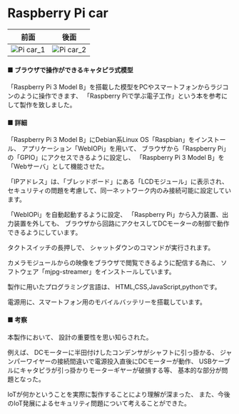 # Raspberry Pi car
|前面|後面|
|---|---|
|![Pi car_1](https://github.com/17oa03/works/blob/master/%E9%9B%BB%E6%B0%97%E5%B7%A5%E4%BD%9C/Raspberry%20Pi%20Car/img/Pi%20car_1.jpg)|![Pi car_2](https://github.com/17oa03/works/blob/master/%E9%9B%BB%E6%B0%97%E5%B7%A5%E4%BD%9C/Raspberry%20Pi%20Car/img/Pi%20car_2.jpg)

#### ■ ブラウザで操作ができるキャタピラ式模型
「Raspberry Pi 3 Model B」を搭載した模型をPCやスマートフォンからラジコンのように操作できます、
「Raspberry Piで学ぶ電子工作」という本を参考にして製作を致しました。

#### ■ 詳細
「Raspberry Pi 3 Model B」にDebian系Linux OS「Raspbian」をインストール、
アプリケーション「WebIOPi」を用いて、
ブラウザから「Raspberry Pi」の「GPIO」にアクセスできるように設定し、
「Raspberry Pi 3 Model B」を「Webサーバ」として機能させた。

「IPアドレス」は、「ブレッドボード」にある「LCDモジュール」に表示され、
セキュリティの問題を考慮して、同一ネットワーク内のみ接続可能に設定しています。

「WebIOPi」を自動起動するように設定、
「Raspberry Pi」から入力装置、出力装置を外しても、
ブラウザから回路にアクセスしてDCモーターの制御で動作できるようにしています。

タクトスイッチの長押しで、
シャットダウンのコマンドが実行されます。

カメラモジュールからの映像をブラウザで閲覧できるように配信する為に、
ソフトウェア「mjpg-streamer」をインストールしています。

製作に用いたプログラミング言語は、
HTML,CSS,JavaScript,pythonです。

電源用に、スマートフォン用のモバイルバッテリーを搭載しています。

#### ■ 考察
本製作において、
設計の重要性を思い知らされた。

例えば、
DCモーターに半田付けしたコンデンサがシャフトに引っ掛かる、
ジャンパーワイヤーの接続間違いで電源投入直後にDCモーターが動作、
USBケーブルにキャタピラが引っ掛かりモーターギヤーが破損する等、
基本的な部分が問題となった。

IoTが何かということを実際に製作することにより理解が深まった、
また、今後のIoT発展によるセキュリティ問題について考えることができた。
